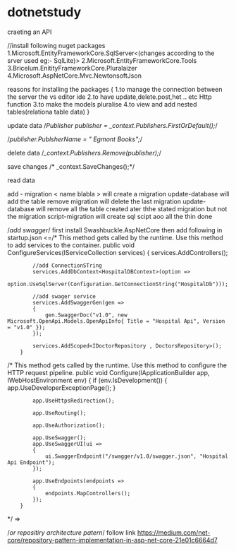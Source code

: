 # dotnetstudy
craeting an API


//install following nuget packages
1.Microsoft.EntityFrameworkCore.SqlServer<(changes according to the srver used eg:- SqlLite)>
2.Microsoft.EntityFrameworkCore.Tools
3.Bricelum.EnitityFrameworkCore.Pluralaizer
4.Microsoft.AspNetCore.Mvc.NewtonsoftJson

reasons for installing the packages
{
	1.to manage the connection between the server the vs editor ide
	2.to have update,delete.post,het .. etc Http function
	3.to make the models pluralise 
	4.to view and add nested tables(relationa table data)
}

update data
/*Publisher publisher = _context.Publishers.FirstOrDefault();*/

/*publisher.PublsherName = " Egmont Books";*/

delete data
/*_context.Publishers.Remove(publisher);*/

save changes
/* _context.SaveChanges();*/

read data

add - migration < name blabla > will create a migration
update-database will add the table
remove migration will delete the last migration
update-database <name of the migration > will remove all the table created ater thhe stated migration but not the migration
script-migration will create sql scipt aoo all the thin done 

/*add swagger*/
first install Swashbuckle.AspNetCore
then
add following in startup.json
<=/* This method gets called by the runtime. Use this method to add services to the container.
        public void ConfigureServices(IServiceCollection services)
        {
            services.AddControllers();

            //add ConnectionSTring
            services.AddDbContext<HospitalDBContext>(option =>
            option.UseSqlServer(Configuration.GetConnectionString("HospitalDb")));

            //add swager service
            services.AddSwaggerGen(gen =>
            {
                gen.SwaggerDoc("v1.0", new Microsoft.OpenApi.Models.OpenApiInfo{ Title = "Hospital Api", Version = "v1.0" });
            });

            services.AddScoped<IDoctorRepository , DoctorsRepository>();
        }


/* This method gets called by the runtime. Use this method to configure the HTTP request pipeline.
        public void Configure(IApplicationBuilder app, IWebHostEnvironment env)
        {
            if (env.IsDevelopment())
            {
                app.UseDeveloperExceptionPage();
            }

            app.UseHttpsRedirection();

            app.UseRouting();

            app.UseAuthorization();

            app.UseSwagger();
            app.UseSwaggerUI(ui =>
            {
                ui.SwaggerEndpoint("/swagger/v1.0/swagger.json", "Hospital Api Endpoint");
            });

            app.UseEndpoints(endpoints =>
            {
                endpoints.MapControllers();
            });
        }
*/
=>



/*or repositiry architecture patern*/ 
follow link https://medium.com/net-core/repository-pattern-implementation-in-asp-net-core-21e01c6664d7
